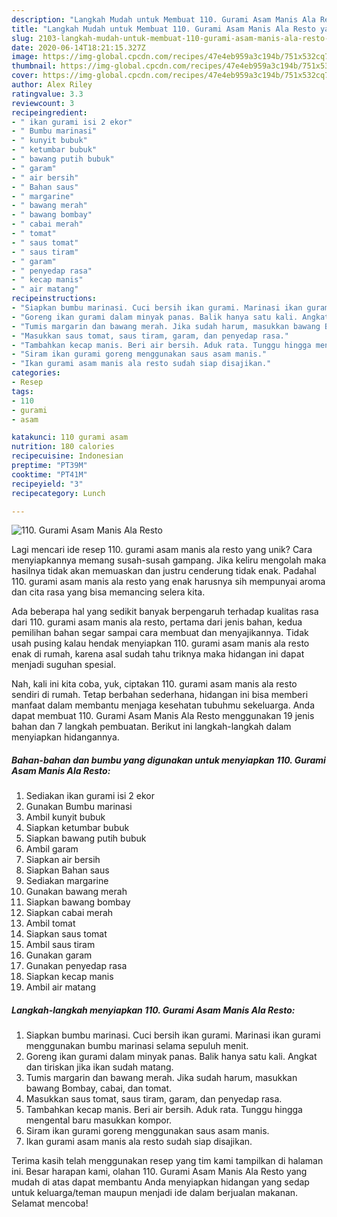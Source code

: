 ```yaml
---
description: "Langkah Mudah untuk Membuat 110. Gurami Asam Manis Ala Resto yang Enak Banget"
title: "Langkah Mudah untuk Membuat 110. Gurami Asam Manis Ala Resto yang Enak Banget"
slug: 2103-langkah-mudah-untuk-membuat-110-gurami-asam-manis-ala-resto-yang-enak-banget
date: 2020-06-14T18:21:15.327Z
image: https://img-global.cpcdn.com/recipes/47e4eb959a3c194b/751x532cq70/110-gurami-asam-manis-ala-resto-foto-resep-utama.jpg
thumbnail: https://img-global.cpcdn.com/recipes/47e4eb959a3c194b/751x532cq70/110-gurami-asam-manis-ala-resto-foto-resep-utama.jpg
cover: https://img-global.cpcdn.com/recipes/47e4eb959a3c194b/751x532cq70/110-gurami-asam-manis-ala-resto-foto-resep-utama.jpg
author: Alex Riley
ratingvalue: 3.3
reviewcount: 3
recipeingredient:
- " ikan gurami isi 2 ekor"
- " Bumbu marinasi"
- " kunyit bubuk"
- " ketumbar bubuk"
- " bawang putih bubuk"
- " garam"
- " air bersih"
- " Bahan saus"
- " margarine"
- " bawang merah"
- " bawang bombay"
- " cabai merah"
- " tomat"
- " saus tomat"
- " saus tiram"
- " garam"
- " penyedap rasa"
- " kecap manis"
- " air matang"
recipeinstructions:
- "Siapkan bumbu marinasi. Cuci bersih ikan gurami. Marinasi ikan gurami menggunakan bumbu marinasi selama sepuluh menit."
- "Goreng ikan gurami dalam minyak panas. Balik hanya satu kali. Angkat dan tiriskan jika ikan sudah matang."
- "Tumis margarin dan bawang merah. Jika sudah harum, masukkan bawang Bombay, cabai, dan tomat."
- "Masukkan saus tomat, saus tiram, garam, dan penyedap rasa."
- "Tambahkan kecap manis. Beri air bersih. Aduk rata. Tunggu hingga mengental baru masukkan kompor."
- "Siram ikan gurami goreng menggunakan saus asam manis."
- "Ikan gurami asam manis ala resto sudah siap disajikan."
categories:
- Resep
tags:
- 110
- gurami
- asam

katakunci: 110 gurami asam 
nutrition: 180 calories
recipecuisine: Indonesian
preptime: "PT39M"
cooktime: "PT41M"
recipeyield: "3"
recipecategory: Lunch

---
```



![110. Gurami Asam Manis Ala Resto](https://img-global.cpcdn.com/recipes/47e4eb959a3c194b/751x532cq70/110-gurami-asam-manis-ala-resto-foto-resep-utama.jpg)

Lagi mencari ide resep 110. gurami asam manis ala resto yang unik? Cara menyiapkannya memang susah-susah gampang. Jika keliru mengolah maka hasilnya tidak akan memuaskan dan justru cenderung tidak enak. Padahal 110. gurami asam manis ala resto yang enak harusnya sih mempunyai aroma dan cita rasa yang bisa memancing selera kita.



Ada beberapa hal yang sedikit banyak berpengaruh terhadap kualitas rasa dari 110. gurami asam manis ala resto, pertama dari jenis bahan, kedua pemilihan bahan segar sampai cara membuat dan menyajikannya. Tidak usah pusing kalau hendak menyiapkan 110. gurami asam manis ala resto enak di rumah, karena asal sudah tahu triknya maka hidangan ini dapat menjadi suguhan spesial.


Nah, kali ini kita coba, yuk, ciptakan 110. gurami asam manis ala resto sendiri di rumah. Tetap berbahan sederhana, hidangan ini bisa memberi manfaat dalam membantu menjaga kesehatan tubuhmu sekeluarga. Anda dapat membuat 110. Gurami Asam Manis Ala Resto menggunakan 19 jenis bahan dan 7 langkah pembuatan. Berikut ini langkah-langkah dalam menyiapkan hidangannya.

<!--inarticleads1-->

##### Bahan-bahan dan bumbu yang digunakan untuk menyiapkan 110. Gurami Asam Manis Ala Resto:

1. Sediakan  ikan gurami isi 2 ekor
1. Gunakan  Bumbu marinasi
1. Ambil  kunyit bubuk
1. Siapkan  ketumbar bubuk
1. Siapkan  bawang putih bubuk
1. Ambil  garam
1. Siapkan  air bersih
1. Siapkan  Bahan saus
1. Sediakan  margarine
1. Gunakan  bawang merah
1. Siapkan  bawang bombay
1. Siapkan  cabai merah
1. Ambil  tomat
1. Siapkan  saus tomat
1. Ambil  saus tiram
1. Gunakan  garam
1. Gunakan  penyedap rasa
1. Siapkan  kecap manis
1. Ambil  air matang




<!--inarticleads2-->

##### Langkah-langkah menyiapkan 110. Gurami Asam Manis Ala Resto:

1. Siapkan bumbu marinasi. Cuci bersih ikan gurami. Marinasi ikan gurami menggunakan bumbu marinasi selama sepuluh menit.
1. Goreng ikan gurami dalam minyak panas. Balik hanya satu kali. Angkat dan tiriskan jika ikan sudah matang.
1. Tumis margarin dan bawang merah. Jika sudah harum, masukkan bawang Bombay, cabai, dan tomat.
1. Masukkan saus tomat, saus tiram, garam, dan penyedap rasa.
1. Tambahkan kecap manis. Beri air bersih. Aduk rata. Tunggu hingga mengental baru masukkan kompor.
1. Siram ikan gurami goreng menggunakan saus asam manis.
1. Ikan gurami asam manis ala resto sudah siap disajikan.




Terima kasih telah menggunakan resep yang tim kami tampilkan di halaman ini. Besar harapan kami, olahan 110. Gurami Asam Manis Ala Resto yang mudah di atas dapat membantu Anda menyiapkan hidangan yang sedap untuk keluarga/teman maupun menjadi ide dalam berjualan makanan. Selamat mencoba!
